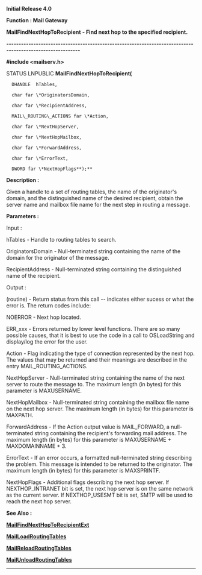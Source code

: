 




<!--
 /\* Font Definitions \*/
 @font-face
 {font-family:Helv;
 panose-1:2 11 6 4 2 2 2 3 2 4;}
@font-face
 {font-family:"Cambria Math";
 panose-1:2 4 5 3 5 4 6 3 2 4;}
 /\* Style Definitions \*/
 p.MsoNormal, li.MsoNormal, div.MsoNormal
 {margin-top:0cm;
 margin-right:0cm;
 margin-bottom:8.0pt;
 margin-left:0cm;
 line-height:107%;
 font-size:11.0pt;
 font-family:"Calibri",sans-serif;}
.MsoChpDefault
 {font-size:11.0pt;}
.MsoPapDefault
 {margin-bottom:8.0pt;
 line-height:107%;}
 /\* Page Definitions \*/
 @page WordSection1
 {size:612.0pt 792.0pt;
 margin:72.0pt 72.0pt 72.0pt 72.0pt;}
div.WordSection1
 {page:WordSection1;}
-->




**Initial Release 4.0**



**Function : Mail Gateway**



**MailFindNextHopToRecipient** **- Find next
hop to the specified recipient.**


**----------------------------------------------------------------------------------------------------------**



**#include <mailserv.h>**



STATUS
LNPUBLIC **MailFindNextHopToRecipient(**  

      DHANDLE  hTables,  

      char far \*OriginatorsDomain,  

      char far \*RecipientAddress,  

      MAIL\_ROUTING\_ACTIONS far \*Action,  

      char far \*NextHopServer,  

      char far \*NextHopMailbox,  

      char far \*ForwardAddress,  

      char far \*ErrorText,  

      DWORD far \*NextHopFlags**);**



**Description :**



Given a
handle to a set of routing tables, the name of the originator's domain, and the
distinguished name of the desired recipient, obtain the server name and mailbox
file name for the next step in routing a message.


 


**Parameters :**



Input :  

hTables  -  Handle to routing tables to search.  

  

OriginatorsDomain  -  Null-terminated string containing the name of the domain
for the originator of the message.  

  

RecipientAddress  -  Null-terminated string containing the distinguished name
of the recipient.  

  




Output :  

(routine)  -  Return status from this call -- indicates either sucess or what
the error is. The return codes include:  

  

NOERROR - Next hop located.  

  

ERR\_xxx - Errors returned by lower level functions.  There are so many possible
causes, that it is best to use the code in a call to OSLoadString and
display/log the error for the user.  

  

  

Action  -  Flag indicating the type of connection represented by the next hop. 
The values that may be returned and their meanings are described in the entry
MAIL\_ROUTING\_ACTIONS.  

  

NextHopServer  -  Null-terminated string containing the name of the next server
to route the message to.  The maximum length (in bytes) for this parameter is
MAXUSERNAME.  

  

NextHopMailbox  -  Null-terminated string containing the mailbox file name on
the next hop server.  The maximum length (in bytes) for this parameter is
MAXPATH.  

  

ForwardAddress  -  If the Action output value is MAIL\_FORWARD, a
null-terminated string containing the recipient's forwarding mail address.  The
maximum length (in bytes) for this parameter is MAXUSERNAME + MAXDOMAINNAME +
3.  

  

ErrorText  -  If an error occurs, a formatted null-terminated string describing
the problem.  This message is intended to be returned to the originator.  The
maximum length (in bytes) for this parameter is MAXSPRINTF.  

  

NextHopFlags  -  Additional flags describing the next hop server.  If
NEXTHOP\_INTRANET bit is set, the next hop server is on the same network as the
current server.  If NEXTHOP\_USESMT bit is set, SMTP will be used to reach the
next hop server.  

  




 **See Also :**


**[MailFindNextHopToRecipientExt](MailFindNextHopToRecipientExt.md)**


**[MailLoadRoutingTables](MailLoadRoutingTables.md)**


**[MailReloadRoutingTables](MailReloadRoutingTables.md)**


**[MailUnloadRoutingTables](MailUnloadRoutingTables.md)**



----------------------------------------------------------------------------------------------------------


 





